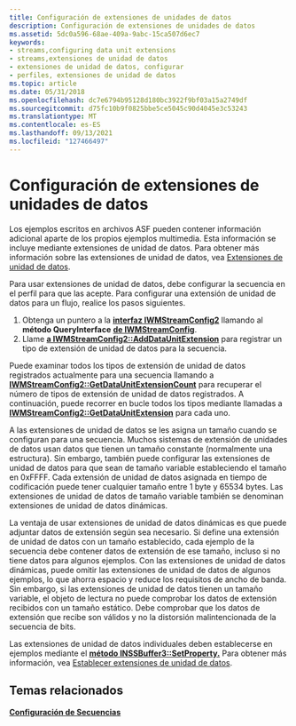 ```yaml
---
title: Configuración de extensiones de unidades de datos
description: Configuración de extensiones de unidades de datos
ms.assetid: 5dc0a596-68ae-409a-9abc-15ca507d6ec7
keywords:
- streams,configuring data unit extensions
- streams,extensiones de unidad de datos
- extensiones de unidad de datos, configurar
- perfiles, extensiones de unidad de datos
ms.topic: article
ms.date: 05/31/2018
ms.openlocfilehash: dc7e6794b95128d180bc3922f9bf03a15a2749df
ms.sourcegitcommit: d75fc10b9f0825bbe5ce5045c90d4045e3c53243
ms.translationtype: MT
ms.contentlocale: es-ES
ms.lasthandoff: 09/13/2021
ms.locfileid: "127466497"
---
```

# <a name="configuring-data-unit-extensions"></a>Configuración de extensiones de unidades de datos

Los ejemplos escritos en archivos ASF pueden contener información adicional aparte de los propios ejemplos multimedia. Esta información se incluye mediante extensiones de unidad de datos. Para obtener más información sobre las extensiones de unidad de datos, vea [Extensiones de unidad de datos](data-unit-extensions.md).

Para usar extensiones de unidad de datos, debe configurar la secuencia en el perfil para que las acepte. Para configurar una extensión de unidad de datos para un flujo, realice los pasos siguientes.

1.  Obtenga un puntero a la [**interfaz IWMStreamConfig2**](/previous-versions/windows/desktop/api/wmsdkidl/nn-wmsdkidl-iwmstreamconfig2) llamando al **método QueryInterface** [**de IWMStreamConfig**](/previous-versions/windows/desktop/api/wmsdkidl/nn-wmsdkidl-iwmstreamconfig).
2.  Llame [**a IWMStreamConfig2::AddDataUnitExtension**](/previous-versions/windows/desktop/api/Wmsdkidl/nf-wmsdkidl-iwmstreamconfig2-adddataunitextension) para registrar un tipo de extensión de unidad de datos para la secuencia.

Puede examinar todos los tipos de extensión de unidad de datos registrados actualmente para una secuencia llamando a [**IWMStreamConfig2::GetDataUnitExtensionCount**](/previous-versions/windows/desktop/api/wmsdkidl/nf-wmsdkidl-iwmstreamconfig2-getdataunitextensioncount) para recuperar el número de tipos de extensión de unidad de datos registrados. A continuación, puede recorrer en bucle todos los tipos mediante llamadas a [**IWMStreamConfig2::GetDataUnitExtension**](/previous-versions/windows/desktop/api/Wmsdkidl/nf-wmsdkidl-iwmstreamconfig2-getdataunitextension) para cada uno.

A las extensiones de unidad de datos se les asigna un tamaño cuando se configuran para una secuencia. Muchos sistemas de extensión de unidades de datos usan datos que tienen un tamaño constante (normalmente una estructura). Sin embargo, también puede configurar las extensiones de unidad de datos para que sean de tamaño variable estableciendo el tamaño en 0xFFFF. Cada extensión de unidad de datos asignada en tiempo de codificación puede tener cualquier tamaño entre 1 byte y 65534 bytes. Las extensiones de unidad de datos de tamaño variable también se denominan extensiones de unidad de datos dinámicas.

La ventaja de usar extensiones de unidad de datos dinámicas es que puede adjuntar datos de extensión según sea necesario. Si define una extensión de unidad de datos con un tamaño establecido, cada ejemplo de la secuencia debe contener datos de extensión de ese tamaño, incluso si no tiene datos para algunos ejemplos. Con las extensiones de unidad de datos dinámicas, puede omitir las extensiones de unidad de datos de algunos ejemplos, lo que ahorra espacio y reduce los requisitos de ancho de banda. Sin embargo, si las extensiones de unidad de datos tienen un tamaño variable, el objeto de lectura no puede comprobar los datos de extensión recibidos con un tamaño estático. Debe comprobar que los datos de extensión que recibe son válidos y no la distorsión malintencionada de la secuencia de bits.

Las extensiones de unidad de datos individuales deben establecerse en ejemplos mediante el [**método INSSBuffer3::SetProperty.**](/previous-versions/windows/desktop/api/Wmsbuffer/nf-wmsbuffer-inssbuffer3-setproperty) Para obtener más información, vea [Establecer extensiones de unidad de datos](setting-data-unit-extensions.md).

## <a name="related-topics"></a>Temas relacionados

<dl> <dt>

[**Configuración de Secuencias**](configuring-streams.md)
</dt> </dl>

 

 




